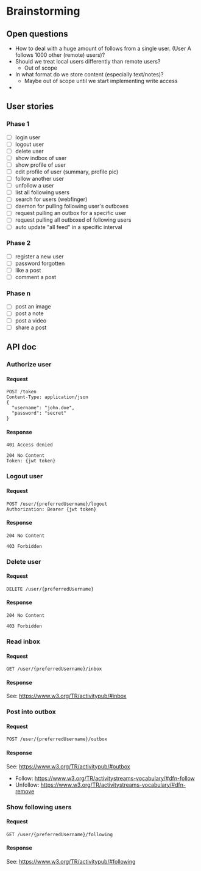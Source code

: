 # Brainstorming

## Open questions
* How to deal with a huge amount of follows from a single user. (User A follows 1000 other (remote) users)?
* Should we treat local users differently than remote users?
  * Out of scope
* In what format do we store content (especially text/notes)?
  * Maybe out of scope until we start implementing write access
* 

## User stories

### Phase 1
- [ ] login user
- [ ] logout user
- [ ] delete user
- [ ] show indbox of user
- [ ] show profile of user
- [ ] edit profile of user (summary, profile pic)
- [ ] follow another user
- [ ] unfollow a user
- [ ] list all following users
- [ ] search for users (webfinger)
- [ ] daemon for pulling following user's outboxes
- [ ] request pulling an outbox for a specific user
- [ ] request pulling all outboxed of following users
- [ ] auto update "all feed" in a specific interval

### Phase 2
- [ ] register a new user
- [ ] password forgotten
- [ ] like a post 
- [ ] comment a post 

### Phase n
- [ ] post an image
- [ ] post a note
- [ ] post a video
- [ ] share a post

## API doc
### Authorize user

#### Request
```
POST /token
Content-Type: application/json
{
  "username": "john.doe",
  "password": "secret"
}
```

#### Response
```
401 Access denied
```

```
204 No Content
Token: {jwt token}
```

### Logout user
#### Request
```
POST /user/{preferredUsername}/logout
Authorization: Bearer {jwt token}
```

#### Response
```
204 No Content
```

```
403 Forbidden
```

### Delete user

#### Request
```
DELETE /user/{preferredUsername}
```

#### Response
```
204 No Content
```

```
403 Forbidden
```

### Read inbox
#### Request
```
GET /user/{preferredUsername}/inbox
```

#### Response
See: https://www.w3.org/TR/activitypub/#inbox

### Post into outbox

#### Request
```
POST /user/{preferredUsername}/outbox
```

#### Response
See: https://www.w3.org/TR/activitypub/#outbox

* Follow: https://www.w3.org/TR/activitystreams-vocabulary/#dfn-follow
* Unfollow: https://www.w3.org/TR/activitystreams-vocabulary/#dfn-remove 

### Show following users
#### Request
```
GET /user/{preferredUsername}/following
```

#### Response
See: https://www.w3.org/TR/activitypub/#following

